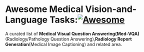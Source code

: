 # Awesome Medical Vision-and-Language Tasks:[![Awesome](https://awesome.re/badge.svg)](https://awesome.re)

A curated list of **Medical Visual Question Answering(Med-VQA)**(Radiology/Pathology Question Answering),**Radiology Report Generation**(Medical Image Captioning) and related area. 
